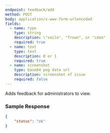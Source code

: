 ```yaml
---
endpoint: feedback/add
method: POST
body: application/x-www-form-urlencoded
fields:
  - name: type
    type: string
    description: \"smile", "frown", or "idea"
    required: true
  - name: text
    type: text
    description: 0 or 1
    required: true
  - name: screenshot
    type: base64 png data url
    description: screenshot of issue
    required: false
---
```


Adds feedback for administrators to view.

### Sample Response
```json
{
	"status": "ok"
}
```